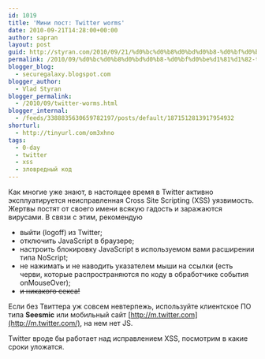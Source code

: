 ```yaml
---
id: 1019
title: 'Мини пост: Twitter worms'
date: 2010-09-21T14:28:00+00:00
author: sapran
layout: post
guid: http://styran.com/2010/09/21/%d0%bc%d0%b8%d0%bd%d0%b8-%d0%bf%d0%be%d1%81%d1%82-twitter-worms/
permalink: /2010/09/%d0%bc%d0%b8%d0%bd%d0%b8-%d0%bf%d0%be%d1%81%d1%82-twitter-worms/
blogger_blog:
  - securegalaxy.blogspot.com
blogger_author:
  - Vlad Styran
blogger_permalink:
  - /2010/09/twitter-worms.html
blogger_internal:
  - /feeds/3388835630659782197/posts/default/1871512813917954932
shorturl:
  - http://tinyurl.com/om3xhno
tags:
  - 0-day
  - twitter
  - xss
  - зловредный код
---
```

Как многие уже знают, в настоящее время в Twitter активно эксплуатируется неисправленная Cross Site Scripting (XSS) уязвимость. Жертвы постят от своего имени всякую гадость и заражаются вирусами. В связи с этим, рекомендую

  * выйти (logoff) из Twitter;
  * отключить&nbsp;JavaScript в браузере;
  * настроить блокировку JavaScript в используемом вами расширении типа NoScript;
  * не нажимать и не наводить указателем мыши на ссылки (есть черви, которые распространяются по коду в обработчике события onMouseOver);
  * <s>и никакого секса!</s>

Если без Твиттера уж совсем невтерпежь, используйте клиентское ПО типа **Seesmic** или мобильный сайт [http://m.twitter.com](http://m.twitter.com/), на нем нет JS.

Twitter вроде бы работает над исправлением XSS, посмотрим в какие сроки уложатся.

<div class="addtoany_share_save_container addtoany_content_bottom">
  <div class="a2a_kit a2a_kit_size_32 addtoany_list a2a_target" id="wpa2a_122">
    <a class="a2a_button_facebook" href="http://www.addtoany.com/add_to/facebook?linkurl=https%3A%2F%2Fblog.styran.com%2F2010%2F09%2F%25d0%25bc%25d0%25b8%25d0%25bd%25d0%25b8-%25d0%25bf%25d0%25be%25d1%2581%25d1%2582-twitter-worms%2F&linkname=%D0%9C%D0%B8%D0%BD%D0%B8%20%D0%BF%D0%BE%D1%81%D1%82%3A%20Twitter%20worms" title="Facebook" rel="nofollow" target="_blank"></a><a class="a2a_button_twitter" href="http://www.addtoany.com/add_to/twitter?linkurl=https%3A%2F%2Fblog.styran.com%2F2010%2F09%2F%25d0%25bc%25d0%25b8%25d0%25bd%25d0%25b8-%25d0%25bf%25d0%25be%25d1%2581%25d1%2582-twitter-worms%2F&linkname=%D0%9C%D0%B8%D0%BD%D0%B8%20%D0%BF%D0%BE%D1%81%D1%82%3A%20Twitter%20worms" title="Twitter" rel="nofollow" target="_blank"></a><a class="a2a_button_google_plus" href="http://www.addtoany.com/add_to/google_plus?linkurl=https%3A%2F%2Fblog.styran.com%2F2010%2F09%2F%25d0%25bc%25d0%25b8%25d0%25bd%25d0%25b8-%25d0%25bf%25d0%25be%25d1%2581%25d1%2582-twitter-worms%2F&linkname=%D0%9C%D0%B8%D0%BD%D0%B8%20%D0%BF%D0%BE%D1%81%D1%82%3A%20Twitter%20worms" title="Google+" rel="nofollow" target="_blank"></a><a class="a2a_button_linkedin" href="http://www.addtoany.com/add_to/linkedin?linkurl=https%3A%2F%2Fblog.styran.com%2F2010%2F09%2F%25d0%25bc%25d0%25b8%25d0%25bd%25d0%25b8-%25d0%25bf%25d0%25be%25d1%2581%25d1%2582-twitter-worms%2F&linkname=%D0%9C%D0%B8%D0%BD%D0%B8%20%D0%BF%D0%BE%D1%81%D1%82%3A%20Twitter%20worms" title="LinkedIn" rel="nofollow" target="_blank"></a><a class="a2a_dd addtoany_share_save" href="https://www.addtoany.com/share"></a>
  </div>
</div>
